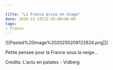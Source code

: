 ```yaml
---

title: "La France prise en otage"
date: 2010-12-19T22:55:00+00:00
tags:
- france 
---
```

![[Pasted%20image%2020250208122624.png|]]

Petite pensee pour la France sous la neige... 

Credits: L'actu en patates - Vidberg
